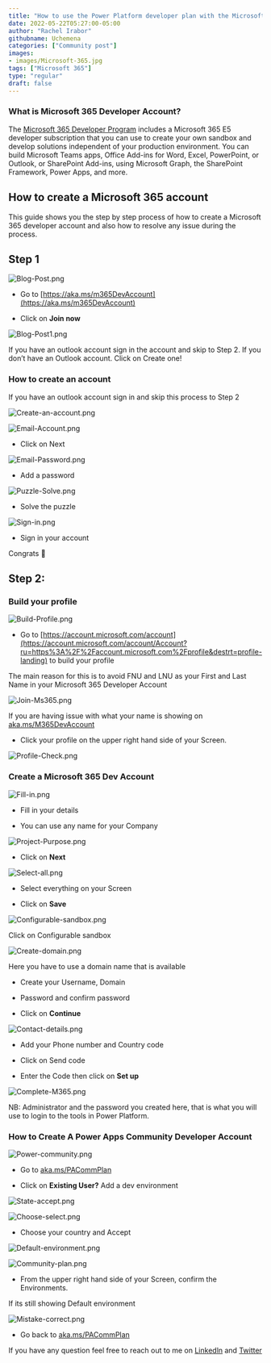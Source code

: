 ```yaml
---
title: "How to use the Power Platform developer plan with the Microsoft 365 Developer program"
date: 2022-05-22T05:27:00-05:00
author: "Rachel Irabor"
githubname: Uchemena
categories: ["Community post"]
images:
- images/Microsoft-365.jpg
tags: ["Microsoft 365"]
type: "regular"
draft: false
---
```


### What is Microsoft 365 Developer Account?

The [Microsoft 365 Developer Program](https://docs.microsoft.com/office/developer-program/microsoft-365-developer-program) includes a Microsoft 365 E5 developer subscription that you can use to create your own sandbox and develop solutions independent of your production environment. You can build Microsoft Teams apps, Office Add-ins for Word, Excel, PowerPoint, or Outlook, or SharePoint Add-ins, using Microsoft Graph, the SharePoint Framework, Power Apps, and more.

## How to create a Microsoft 365 account

This guide shows you the step by step process of how to create a Microsoft 365 developer account and also how to resolve any issue during the process.

## Step 1

![Blog-Post.png](images/Blog-Post.png)

* Go to [https://aka.ms/m365DevAccount](https://aka.ms/m365DevAccount)

* Click on **Join now**


![Blog-Post1.png](images/Blog-Post1.png)

If you have an outlook account sign in the account and skip to Step 2. If you don’t have an Outlook account. Click on Create one!


### How to create an account

If you have an outlook account sign in and skip this process to Step 2

![Create-an-account.png](images/Create-an-account.png)


![Email-Account.png](images/Email-Account.png)

* Click on Next


![Email-Password.png](images/Email-Password.png)

* Add a password


![Puzzle-Solve.png](images/Puzzle-Solve.png)

* Solve the puzzle


![Sign-in.png](images/Sign-in.png)

* Sign in your account

Congrats 🥳

## Step 2:

### Build your profile

![Build-Profile.png](images/Build-Profile.png)

* Go to [https://account.microsoft.com/account](https://account.microsoft.com/account/Account?ru=https%3A%2F%2Faccount.microsoft.com%2Fprofile&destrt=profile-landing) to build your profile

The main reason for this is to avoid FNU and LNU as your First and Last Name in your Microsoft 365 Developer Account

![Join-Ms365.png](images/Join-Ms365.png)


If you are having issue with what your name is showing on [aka.ms/M365DevAccount](aka.ms/M365DevAccount)

* Click your profile on the upper right hand side of your Screen.

![Profile-Check.png](images/Profile-Check.png)



### Create a Microsoft 365 Dev Account

![Fill-in.png](images/Fill-in.png)

* Fill in your details

* You can use any name for your Company


![Project-Purpose.png](images/Project-Purpose.png)

* Click on **Next**


![Select-all.png](images/Select-all.png)

* Select everything on your Screen

* Click on **Save**


![Configurable-sandbox.png](images/Configurable-sandbox.png)

Click on Configurable sandbox


![Create-domain.png](images/Create-domain.png)

Here you have to use a domain name that is available

* Create your Username, Domain

* Password and confirm password

* Click on **Continue**


![Contact-details.png](images/Contact-details.png)

* Add your Phone number and Country code

* Click on Send code

* Enter the Code then click on **Set up**


![Complete-M365.png](images/Complete-M365.png)

NB: Administrator and the password you created here, that is what you will use to login to the tools in Power Platform.


### How to Create A Power Apps Community Developer Account

![Power-community.png](images/Power-community.png)

* Go to [aka.ms/PACommPlan](aka.ms/PACommPlan)

* Click on **Existing User?** Add a dev environment


![State-accept.png](images/State-accept.png)

![Choose-select.png](images/Choose-select.png)

* Choose your country and Accept

![Default-environment.png](images/Default-environment.png)

![Community-plan.png](images/Community-plan.png)

* From the upper right hand side of your Screen, confirm the Environments.

If its still showing Default environment

![Mistake-correct.png](images/Mistake-correct.png)

* Go back to [aka.ms/PACommPlan](aka.ms/PACommPlan)


If you have any question feel free to reach out to me on [Linkedln](https://www.linkedin.com/in/rachelirabor/) and [Twitter](https://twitter.com/Richie4love)
